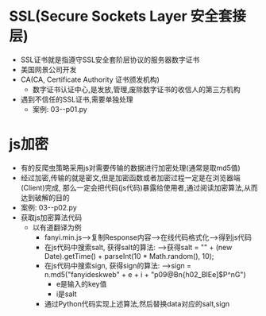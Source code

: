 # SSL(Secure Sockets Layer 安全套接层)
- SSL证书就是指遵守SSL安全套阶层协议的服务器数字证书
- 美国网景公司开发
- CA(CA, Certificate Authority 证书颁发机构)
   - 数字证书认证中心,是发放,管理,废除数字证书的收信人的第三方机构
- 遇到不信任的SSL证书,需要单独处理
   - 案例: 03--p01.py
# js加密
- 有的反爬虫策略采用js对需要传输的数据进行加密处理(通常是取md5值)
- 经过加密,传输的就是密文,但是加密函数或者加密过程一定是在浏览器端(Client)完成,
  那么一定会把代码(js代码)暴露给使用者,通过阅读加密算法,从而达到破解的目的 
- 案例: 03--p02.py
- 获取js加密算法代码
  - 以有道翻译为例
     - fanyi.min.js-->复制Response内容-->在线代码格式化-->得到js代码
     - 在js代码中搜索salt, 获得salt的算法: -->获得salt = "" + (new Date).getTime() + parseInt(10 * Math.random(), 10);
     - 在js代码中搜索sign, 获得sign的算法: -->sign = n.md5("fanyideskweb" + e + i + "p09@Bn{h02_BIEe]$P^nG")
        - e是输入的key值
        - i是salt
     - 通过Python代码实现上述算法,然后替换data对应的salt,sign